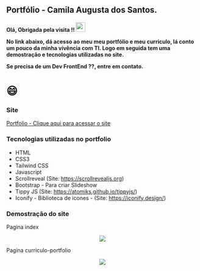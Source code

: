 ## Portfólio - Camila Augusta dos Santos.

<h4>
 Olá, Obrigada pela visita !!  <img src="https://media.giphy.com/media/hvRJCLFzcasrR4ia7z/giphy.gif" width="25px"/>
 
No link abaixo, dá acesso ao meu meu portfólio e meu curriculo, lá conto um pouco da minha vivência com TI. Logo em seguida tem uma demostração e tecnologias utilizadas no site.

Se precisa de um Dev FrontEnd ??, entre em contato.
 
 </h4>
 <h1>
 😄 
 </h1>

### Site
[Portfolio - Clique aqui para acessar o site](https://camila-github.github.io/portfolio-camila/)

### Tecnologias utilizadas no portfolio

- HTML 
- CSS3
- Tailwind CSS
- Javascript
- Scrollreveal (Site: https://scrollrevealjs.org)
- Bootstrap - Para criar Slideshow
- Tippy JS (Site: https://atomiks.github.io/tippyjs/)
- Iconify - Biblioteca de icones - (Site: https://iconify.design/)

### Demostração do site

Pagina index

<p align="center">
   <img src="https://github.com/camila-github/portfolio-camila/blob/main/docs/video-index.gif"/>
</p>

Pagina curriculo-portfolio

<p align="center">
   <img src="https://github.com/camila-github/portfolio-camila/blob/main/docs/video-curr-.gif"/>
</p>
